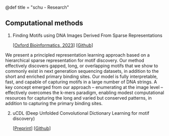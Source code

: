 @def title = "schu - Research"


## Computational methods

1. Finding Motifs using DNA Images Derived From Sparse Representations 

    [[Oxford Bioinformatics, 2023](https://academic.oup.com/bioinformatics/advance-article/doi/10.1093/bioinformatics/btad378/7192989?utm_source=advanceaccess&utm_campaign=bioinformatics&utm_medium=email)] [[Github](https://github.com/kchu25/MOTIFs.jl)]

We present a principled representation learning approach based on a hierarchical sparse representation for motif discovery. Our method effectively discovers gapped, long, or overlapping motifs that we show to commonly exist in next generation sequencing datasets, in addition to the short and enriched primary binding sites. Our model is fully interpretable, fast, and capable of capturing motifs in a large number of DNA strings. A key concept emerged from our approach – enumerating at the image level – effectively overcomes the k-mers paradigm, enabling modest computational resources for capturing the long and varied but conserved patterns, in addition to capturing the primary binding sites.

2. uCDL (Deep Unfolded Convolutional Dictionary Learning for motif discovery)

   [[Preprint](https://www.biorxiv.org/content/10.1101/2022.11.06.515322v3)] [[Github](https://github.com/kchu25/UnfoldCDL.jl)]
<!-- We present a principled representation learning approach based on convolutional dictionary learning (CDL) for motif discovery. We unroll an iterative algorithm that optimizes CDL as a forward pass in a neural network, resulting in a network that is fully interpretable, fast, and capable of finding motifs in large datasets. Simulated data show that our network is more sensitive and specific for discovering binding sites that exhibit complex binding patterns than popular motif discovery methods such as STREME and HOMER. Our network reveals statistically significant motifs and their diverse binding modes from the JASPAR database that are currently not reported. -->


